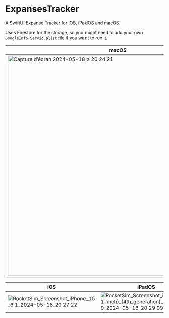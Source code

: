 # ExpansesTracker

A SwiftUI Expanse Tracker for iOS, iPadOS and macOS.

Uses Firestore for the storage, so you might need to add your own `GoogleInfo-Servic.plist` file if you want to run it.

| macOS |
| - |
|  <img width="700" alt="Capture d’écran 2024-05-18 à 20 24 21" src="https://github.com/romainrbn/ExpansesTracker/assets/48293357/6c9a3219-58c9-4579-bacc-015a9486854e"> |

| iOS | iPadOS |
| - | - |
| ![RocketSim_Screenshot_iPhone_15_6 1_2024-05-18_20 27 22](https://github.com/romainrbn/ExpansesTracker/assets/48293357/c3dda69a-a4f3-479b-b5ff-9ac92a68deaf) | ![RocketSim_Screenshot_iPad_Pro_(11-inch)_(4th_generation)_11 0_2024-05-18_20 29 09](https://github.com/romainrbn/ExpansesTracker/assets/48293357/6a2644d2-814c-4393-824d-8543a4237864) |

